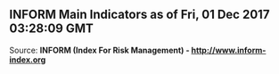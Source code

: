 ## INFORM Main Indicators as of Fri, 01 Dec 2017 03:28:09 GMT

Source: **INFORM (Index For Risk Management) - http://www.inform-index.org**